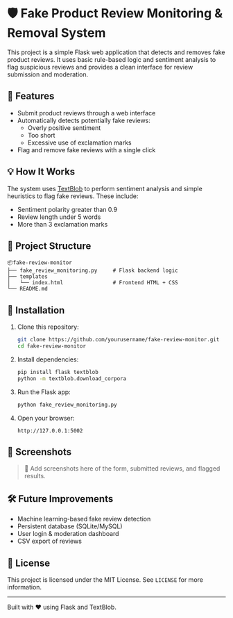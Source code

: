 # 🛡️ Fake Product Review Monitoring & Removal System

This project is a simple Flask web application that detects and removes fake product reviews. It uses basic rule-based logic and sentiment analysis to flag suspicious reviews and provides a clean interface for review submission and moderation.

## 🚀 Features

- Submit product reviews through a web interface
- Automatically detects potentially fake reviews:
  - Overly positive sentiment
  - Too short
  - Excessive use of exclamation marks
- Flag and remove fake reviews with a single click

## 💡 How It Works

The system uses [TextBlob](https://textblob.readthedocs.io/en/dev/) to perform sentiment analysis and simple heuristics to flag fake reviews. These include:

- Sentiment polarity greater than 0.9
- Review length under 5 words
- More than 3 exclamation marks

## 📂 Project Structure

```
📦fake-review-monitor
├── fake_review_monitoring.py     # Flask backend logic
├── templates
│   └── index.html                # Frontend HTML + CSS
└── README.md
```

## 🧪 Installation

1. Clone this repository:
   ```bash
   git clone https://github.com/yourusername/fake-review-monitor.git
   cd fake-review-monitor
   ```

2. Install dependencies:
   ```bash
   pip install flask textblob
   python -m textblob.download_corpora
   ```

3. Run the Flask app:
   ```bash
   python fake_review_monitoring.py
   ```

4. Open your browser:
   ```
   http://127.0.0.1:5002
   ```

## 📸 Screenshots

> 📌 Add screenshots here of the form, submitted reviews, and flagged results.

## 🛠️ Future Improvements

- Machine learning-based fake review detection
- Persistent database (SQLite/MySQL)
- User login & moderation dashboard
- CSV export of reviews

## 📄 License

This project is licensed under the MIT License. See `LICENSE` for more information.

---

Built with ❤️ using Flask and TextBlob.
